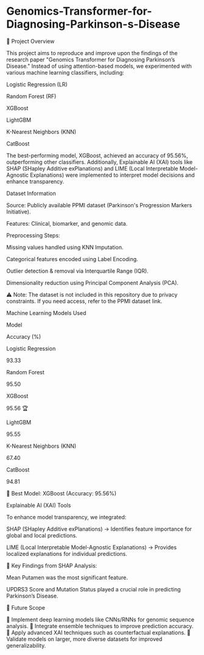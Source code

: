 # Genomics-Transformer-for-Diagnosing-Parkinson-s-Disease

📌 Project Overview

This project aims to reproduce and improve upon the findings of the research paper "Genomics Transformer for Diagnosing Parkinson’s Disease." Instead of using attention-based models, we experimented with various machine learning classifiers, including:

Logistic Regression (LR)

Random Forest (RF)

XGBoost

LightGBM

K-Nearest Neighbors (KNN)

CatBoost

The best-performing model, XGBoost, achieved an accuracy of 95.56%, outperforming other classifiers. Additionally, Explainable AI (XAI) tools like SHAP (SHapley Additive exPlanations) and LIME (Local Interpretable Model-Agnostic Explanations) were implemented to interpret model decisions and enhance transparency.

Dataset Information

Source: Publicly available PPMI dataset (Parkinson's Progression Markers Initiative).

Features: Clinical, biomarker, and genomic data.

Preprocessing Steps:

Missing values handled using KNN Imputation.

Categorical features encoded using Label Encoding.

Outlier detection & removal via Interquartile Range (IQR).

Dimensionality reduction using Principal Component Analysis (PCA).

⚠️ Note: The dataset is not included in this repository due to privacy constraints. If you need access, refer to the PPMI dataset link.

 Machine Learning Models Used

Model

Accuracy (%)

Logistic Regression

93.33

Random Forest

95.50

XGBoost

95.56 🏆

LightGBM

95.55

K-Nearest Neighbors (KNN)

67.40

CatBoost

94.81

📌 Best Model: XGBoost (Accuracy: 95.56%)


Explainable AI (XAI) Tools

To enhance model transparency, we integrated:

SHAP (SHapley Additive exPlanations) → Identifies feature importance for global and local predictions.

LIME (Local Interpretable Model-Agnostic Explanations) → Provides localized explanations for individual predictions.

📌 Key Findings from SHAP Analysis:

Mean Putamen was the most significant feature.

UPDRS3 Score and Mutation Status played a crucial role in predicting Parkinson’s Disease.


📝 Future Scope

🔹 Implement deep learning models like CNNs/RNNs for genomic sequence analysis.
🔹 Integrate ensemble techniques to improve prediction accuracy.
🔹 Apply advanced XAI techniques such as counterfactual explanations.
🔹 Validate models on larger, more diverse datasets for improved generalizability.
